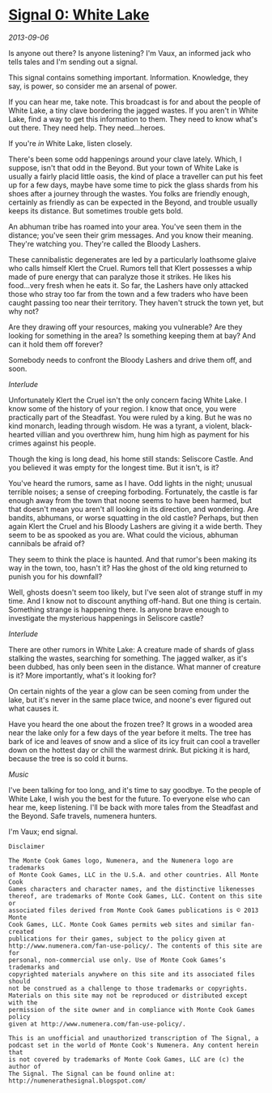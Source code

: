 # [Signal 0: White Lake](http://numenerathesignal.blogspot.com/2013/09/signal-0-white-lake.html)
*2013-09-06*

Is anyone out there? Is anyone listening? I'm Vaux, an informed jack who tells
tales and I'm sending out a signal.

This signal contains something important. Information. Knowledge, they say, is
power, so consider me an arsenal of power.

If you can hear me, take note. This broadcast is for and about the people of
White Lake, a tiny clave bordering the jagged wastes. If you aren't in White
Lake, find a way to get this information to them. They need to know what's out
there. They need help. They need...heroes.

If you're *in* White Lake, listen closely.

There's been some odd happenings around your clave lately. Which, I suppose,
isn't that odd in the Beyond. But your town of White Lake is usually a fairly
placid little oasis, the kind of place a traveller can put his feet up for a
few days, maybe have some time to pick the glass shards from his shoes after
a journey through the wastes. You folks are friendly enough, certainly as
friendly as can be expected in the Beyond, and trouble usually keeps its
distance. But sometimes trouble gets bold.

An abhuman tribe has roamed into your area. You've seen them in the distance;
you've seen their grim messages. And you know their meaning. They're watching
you. They're called the Bloody Lashers.

These cannibalistic degenerates are led by a particularly loathsome glaive who
calls himself Klert the Cruel. Rumors tell that Klert possesses a whip made of
pure energy that can paralyze those it strikes. He likes his food...very fresh
when he eats it. So far, the Lashers have only attacked those who stray too far
from the town and a few traders who have been caught passing too near their
territory. They haven't struck the town yet, but why not?

Are they drawing off your resources, making you vulnerable? Are they looking
for something in the area? Is something keeping them at bay? And can it hold
them off forever?

Somebody needs to confront the Bloody Lashers and drive them off, and soon.

*Interlude*

Unfortunately Klert the Cruel isn't the only concern facing White Lake. I know
some of the history of your region. I know that once, you were practically part
of the Steadfast. You were ruled by a king. But he was no kind monarch, leading
through wisdom. He was a tyrant, a violent, black-hearted villian and you
overthrew him, hung him high as payment for his crimes against his people.

Though the king is long dead, his home still stands: Seliscore Castle. And you
believed it was empty for the longest time. But it isn't, is it?

You've heard the rumors, same as I have. Odd lights in the night; unusual
terrible noises; a sense of creeping forboding. Fortunately, the castle is far
enough away from the town that noone seems to have been harmed, but that
doesn't mean you aren't all looking in its direction, and wondering. Are
bandits, abhumans, or worse squatting in the old castle? Perhaps, but then
again Klert the Cruel and his Bloody Lashers are giving it a wide berth. They
seem to be as spooked as you are. What could the vicious, abhuman cannibals be
afraid of?

They seem to think the place is haunted. And that rumor's been making its way
in the town, too, hasn't it? Has the ghost of the old king returned to punish
you for his downfall?

Well, ghosts doesn't seem too likely, but I've seen alot of strange stuff in my
time. And I know not to discount anything off-hand. But one thing is certain.
Something strange is happening there. Is anyone brave enough to investigate the
mysterious happenings in Seliscore castle?

*Interlude*

There are other rumors in White Lake: A creature made of shards of glass
stalking the wastes, searching for something. The jagged walker, as it's been
dubbed, has only been seen in the distance. What manner of creature is it? More
importantly, what's it looking for?

On certain nights of the year a glow can be seen coming from under the lake,
but it's never in the same place twice, and noone's ever figured out what
causes it.

Have you heard the one about the frozen tree? It grows in a wooded area near
the lake only for a few days of the year before it melts. The tree has bark of
ice and leaves of snow and a slice of its icy fruit can cool a traveller down
on the hottest day or chill the warmest drink. But picking it is hard, because
the tree is so cold it burns.

*Music*

I've been talking for too long, and it's time to say goodbye. To the people of
White Lake, I wish you the best for the future. To everyone else who can hear
me, keep listening. I'll be back with more tales from the Steadfast and the
Beyond. Safe travels, numenera hunters.

I'm Vaux; end signal.

	Disclaimer

	The Monte Cook Games logo, Numenera, and the Numenera logo are trademarks
	of Monte Cook Games, LLC in the U.S.A. and other countries. All Monte Cook
	Games characters and character names, and the distinctive likenesses
	thereof, are trademarks of Monte Cook Games, LLC. Content on this site or
	associated files derived from Monte Cook Games publications is © 2013 Monte
	Cook Games, LLC. Monte Cook Games permits web sites and similar fan-created
	publications for their games, subject to the policy given at
	http://www.numenera.com/fan-use-policy/. The contents of this site are for
	personal, non-commercial use only. Use of Monte Cook Games’s trademarks and
	copyrighted materials anywhere on this site and its associated files should
	not be construed as a challenge to those trademarks or copyrights.
	Materials on this site may not be reproduced or distributed except with the
	permission of the site owner and in compliance with Monte Cook Games policy
	given at http://www.numenera.com/fan-use-policy/.

	This is an unofficial and unauthorized transcription of The Signal, a
	podcast set in the world of Monte Cook's Numenera. Any content herein that
	is not covered by trademarks of Monte Cook Games, LLC are (c) the author of
	The Signal. The Signal can be found online at:
	http://numenerathesignal.blogspot.com/
